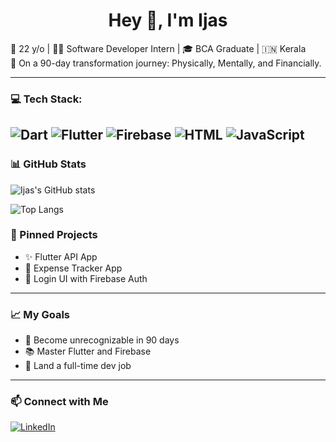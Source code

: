 <h1 align="center">Hey 👋, I'm Ijas</h1>

🌟 22 y/o | 🧑‍💻 Software Developer Intern | 🎓 BCA Graduate | 🇮🇳 Kerala  
🚀 On a 90-day transformation journey: Physically, Mentally, and Financially.

---

### 💻 Tech Stack:
![Dart](https://img.shields.io/badge/Dart-0175C2?style=for-the-badge&logo=dart&logoColor=white)
![Flutter](https://img.shields.io/badge/Flutter-02569B?style=for-the-badge&logo=flutter&logoColor=white)
![Firebase](https://img.shields.io/badge/Firebase-FFCA28?style=for-the-badge&logo=firebase&logoColor=black)
![HTML](https://img.shields.io/badge/HTML5-E34F26?style=for-the-badge&logo=html5&logoColor=white)
![JavaScript](https://img.shields.io/badge/JavaScript-F7DF1E?style=for-the-badge&logo=javascript&logoColor=black)
---

### 📊 GitHub Stats

![Ijas's GitHub stats](https://github-readme-stats.vercel.app/api?username=ijas-ak&show_icons=true&theme=radical)

![Top Langs](https://github-readme-stats.vercel.app/api/top-langs/?username=ijas-ak&layout=compact&theme=radical)


### 📌 Pinned Projects
- ✨ Flutter API App
- 📱 Expense Tracker App
- 🔐 Login UI with Firebase Auth

---

### 📈 My Goals
- 🔄 Become unrecognizable in 90 days
- 📚 Master Flutter and Firebase
- 💼 Land a full-time dev job

---

### 📫 Connect with Me
[![LinkedIn](https://img.shields.io/badge/LinkedIn-blue?style=for-the-badge&logo=linkedin&logoColor=white)](https://www.linkedin.com/in/ijas-ak-58044334a/)

